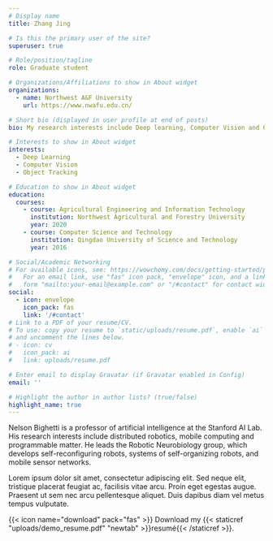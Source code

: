 ```yaml
---
# Display name
title: Zhang Jing

# Is this the primary user of the site?
superuser: true

# Role/position/tagline
role: Graduate student

# Organizations/Affiliations to show in About widget
organizations:
  - name: Northwest A&F University
    url: https://www.nwafu.edu.cn/

# Short bio (displayed in user profile at end of posts)
bio: My research interests include Deep learning, Computer Vision and Object Tracking.

# Interests to show in About widget
interests:
  - Deep Learning
  - Computer Vision
  - Object Tracking

# Education to show in About widget
education:
  courses:
    - course: Agricultural Engineering and Information Technology
      institution: Northwest Agricultural and Forestry University
      year: 2020
    - course: Computer Science and Technology
      institution: Qingdao University of Science and Technology
      year: 2016

# Social/Academic Networking
# For available icons, see: https://wowchemy.com/docs/getting-started/page-builder/#icons
#   For an email link, use "fas" icon pack, "envelope" icon, and a link in the
#   form "mailto:your-email@example.com" or "/#contact" for contact widget.
social:
  - icon: envelope
    icon_pack: fas
    link: '/#contact'
# Link to a PDF of your resume/CV.
# To use: copy your resume to `static/uploads/resume.pdf`, enable `ai` icons in `params.toml`,
# and uncomment the lines below.
# - icon: cv
#   icon_pack: ai
#   link: uploads/resume.pdf

# Enter email to display Gravatar (if Gravatar enabled in Config)
email: ''

# Highlight the author in author lists? (true/false)
highlight_name: true
---
```


Nelson Bighetti is a professor of artificial intelligence at the Stanford AI Lab. His research interests include distributed robotics, mobile computing and programmable matter. He leads the Robotic Neurobiology group, which develops self-reconfiguring robots, systems of self-organizing robots, and mobile sensor networks.

Lorem ipsum dolor sit amet, consectetur adipiscing elit. Sed neque elit, tristique placerat feugiat ac, facilisis vitae arcu. Proin eget egestas augue. Praesent ut sem nec arcu pellentesque aliquet. Duis dapibus diam vel metus tempus vulputate.

{{< icon name="download" pack="fas" >}} Download my {{< staticref "uploads/demo_resume.pdf" "newtab" >}}resumé{{< /staticref >}}.
